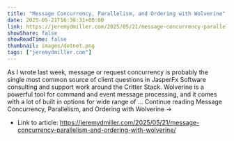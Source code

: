 ```yaml
---
title: "Message Concurrency, Parallelism, and Ordering with Wolverine"
date: 2025-05-21T16:36:31+00:00
link: https://jeremydmiller.com/2025/05/21/message-concurrency-parallelism-and-ordering-with-wolverine/
showShare: false
showReadTime: false
thumbnail: images/dotnet.png
tags: ["jeremydmiller.com"]
---
```

As I wrote last week, message or request concurrency is probably the single most common source of client questions in JasperFx Software consulting and support work around the Critter Stack. Wolverine is a powerful tool for command and event message processing, and it comes with a lot of built in options for wide range of … Continue reading Message Concurrency, Parallelism, and Ordering with Wolverine →

- Link to article: https://jeremydmiller.com/2025/05/21/message-concurrency-parallelism-and-ordering-with-wolverine/
